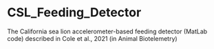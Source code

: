 # CSL_Feeding_Detector
The California sea lion accelerometer-based feeding detector (MatLab code) described in Cole et al., 2021 (in Animal Biotelemetry)
